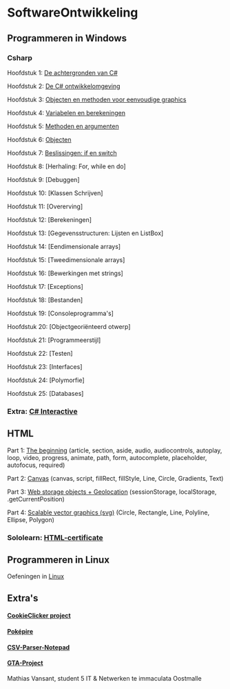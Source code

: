# SoftwareOntwikkeling
## Programmeren in Windows
### Csharp
Hoofdstuk 1: [De achtergronden van C#](Hoofdstukken/Hoofdstuk1.md)

Hoofdstuk 2: [De C# ontwikkelomgeving](Hoofdstukken/Hoofdstuk2.md)

Hoofdstuk 3: [Objecten en methoden voor eenvoudige graphics](Hoofdstukken/Hoofdstuk3.md)

Hoofdstuk 4: [Variabelen en berekeningen](Hoofdstukken/Hoofdstuk4.md)

Hoofdstuk 5: [Methoden en argumenten](Hoofdstukken/Hoofdstuk5.md)

Hoofdstuk 6: [Objecten](Hoofdstukken/Hoofdstuk6.md)

Hoofdstuk 7: [Beslissingen: if en switch](Hoofdstukken/Hoofdstuk7.md)

Hoofdstuk 8: [Herhaling: For, while en do]

Hoofdstuk 9: [Debuggen]

Hoofdstuk 10: [Klassen Schrijven]

Hoofdstuk 11: [Overerving]

Hoofdstuk 12: [Berekeningen]

Hoofdstuk 13: [Gegevensstructuren: Lijsten en ListBox]

Hoofdstuk 14: [Eendimensionale arrays]

Hoofdstuk 15: [Tweedimensionale arrays]

Hoofdstuk 16: [Bewerkingen met strings]

Hoofdstuk 17: [Exceptions]

Hoofdstuk 18: [Bestanden]

Hoofdstuk 19: [Consoleprogramma's]

Hoofdstuk 20: [Objectgeoriënteerd otwerp]

Hoofdstuk 21: [Programmeerstijl]

Hoofdstuk 22: [Testen]

Hoofdstuk 23: [Interfaces]

Hoofdstuk 24: [Polymorfie]

Hoofdstuk 25: [Databases]

### Extra: [C# Interactive](Hoofdstukken/Csharp-Interactive.md)
## HTML
Part 1: [The beginning](Hoofdstukken/Oefeningen/HTML/The-Beginning.md) (article, section, aside, audio, audiocontrols, autoplay, loop, video, progress, animate, path, form, autocomplete, placeholder, autofocus, required)

Part 2: [Canvas](Hoofdstukken/Oefeningen/HTML/Canvas.md) (canvas, script, fillRect, fillStyle, Line, Circle, Gradients, Text)

Part 3: [Web storage objects + Geolocation](Hoofdstukken/Oefeningen/HTML/Web-storage-objects+Geolocation.md) (sessionStorage, localStorage, .getCurrentPosition)

Part 4: [Scalable vector graphics (svg)](Hoofdstukken/Oefeningen/HTML/Scalable-vector-graphics.md) (Circle, Rectangle, Line, Polyline, Ellipse, Polygon)

### Sololearn: [HTML-certificate](Hoofdstukken/Oefeningen/HTML/SololearnHTML.md)

## Programmeren in Linux
Oefeningen in [Linux](Hoofdstukken/Linux.md)

## Extra's
#### [CookieClicker project](https://github.com/MathiasV-immalle/CookieClicker)
#### [Poképire](https://github.com/MathiasV-immalle/EersteGame)
#### [CSV-Parser-Notepad](https://github.com/MathiasV-immalle/CSV-parser-Notepad)
#### [GTA-Project](https://github.com/MathiasV-immalle/GTA-project)

Mathias Vansant, student 5 IT & Netwerken te immaculata Oostmalle
